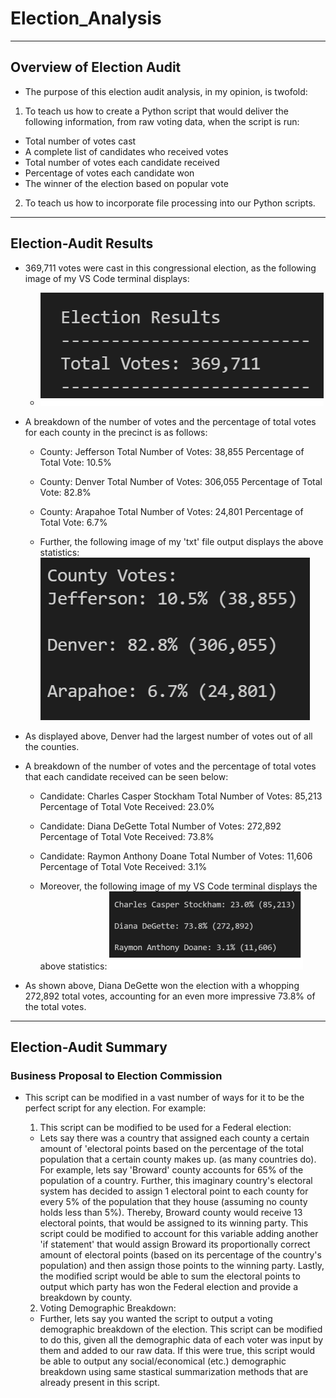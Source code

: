 # Election_Analysis
---
## Overview of Election Audit 
* The purpose of this election audit analysis, in my opinion, is twofold: 
1. To teach us how to create a Python script that would deliver the following information, from raw voting data, when the script is run:
  * Total number of votes cast
  * A complete list of candidates who received votes 
  * Total number of votes each candidate received
  * Percentage of votes each candidate won
  * The winner of the election based on popular vote
2. To teach us how to incorporate file processing into our Python scripts. 
---
## Election-Audit Results
* 369,711 votes were cast in this congressional election, as the following image of my VS Code terminal displays: 
  * ![](images/total_votes.png)
* A breakdown of the number of votes and the percentage of total votes for each county in the precinct is as follows:
  * County: Jefferson
    Total Number of Votes: 38,855
    Percentage of Total Vote: 10.5%
    
  * County: Denver
    Total Number of Votes: 306,055
    Percentage of Total Vote: 82.8%
    
  * County: Arapahoe
    Total Number of Votes: 24,801
    Percentage of Total Vote: 6.7%
    
  * Further, the following image of my 'txt' file output displays the above statistics:
    ![](images/county_vote_breakdown.png)
* As displayed above, Denver had the largest number of votes out of all the counties. 
* A breakdown of the number of votes and the percentage of total votes that each candidate received can be seen below:
  * Candidate: Charles Casper Stockham
    Total Number of Votes: 85,213
    Percentage of Total Vote Received: 23.0%
    
  * Candidate: Diana DeGette 
    Total Number of Votes: 272,892
    Percentage of Total Vote Received: 73.8%
    
  * Candidate: Raymon Anthony Doane
    Total Number of Votes: 11,606
    Percentage of Total Vote Received: 3.1%
  
  * Moreover, the following image of my VS Code terminal displays the above statistics:
    ![](images/candidate_breakdown.png)
    
* As shown above, Diana DeGette won the election with a whopping 272,892 total votes, accounting for an even more impressive 73.8% of the total votes.
---
## Election-Audit Summary
### Business Proposal to Election Commission
* This script can be modified in a vast number of ways for it to be the perfect script for any election. For example:
  1. This script can be modified to be used for a Federal election: 
    * Lets say there was a country that assigned each county a certain amount of 'electoral points     based on the percentage of the total population that a certain county makes up. (as many           countries do). For example, lets say 'Broward' county accounts for 65% of the population of a     country. Further, this imaginary country's electoral system has decided to assign 1 electoral     point to each county for every 5% of the population that they house (assuming no county holds     less than 5%). Thereby, Broward county would receive 13 electoral points, that would be           assigned to its winning party. This script could be modified to account for this variable         adding another 'if statement' that would assign Broward its proportionally correct amount of       electoral points (based on its percentage of the country's population) and then assign those       points to the winning party. Lastly, the modified script would be able to sum the                 electoral points to output which party has won the Federal election and provide a breakdown by     county.
  
  2. Voting Demographic Breakdown:
    * Further, lets say you wanted the script to output a voting demographic breakdown of the         election. This script can be modified to do this, given all the demographic data of each voter     was input by them and added to our raw data. If this were true, this script would be able to       output any social/economical (etc.) demographic breakdown using same stastical summarization       methods that are already present in this script.

    
